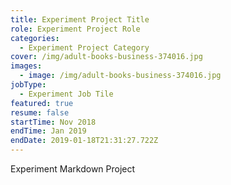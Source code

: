 ```yaml
---
title: Experiment Project Title
role: Experiment Project Role
categories:
  - Experiment Project Category
cover: /img/adult-books-business-374016.jpg
images:
  - image: /img/adult-books-business-374016.jpg
jobType:
  - Experiment Job Tile
featured: true
resume: false
startTime: Nov 2018
endTime: Jan 2019
endDate: 2019-01-18T21:31:27.722Z
---
```

Experiment Markdown Project

